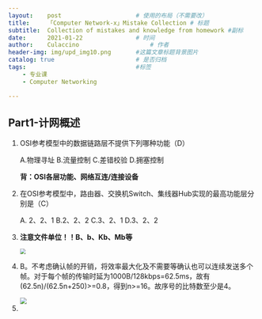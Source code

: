 ```yaml
---
layout:    post   				    # 使用的布局（不需要改）
title:     「Computer Network-x」Mistake Collection # 标题 
subtitle:  Collection of mistakes and knowledge from homework #副标
date:      2021-01-22 				# 时间
author:    Culaccino					# 作者
header-img: img/upd_img10.png       #这篇文章标题背景图片
catalog: true 						# 是否归档
tags:								#标签
    - 专业课
	- Computer Networking

---
```


## Part1-计网概述

1. OSI参考模型中的数据链路层不提供下列哪种功能（D）

   A.物理寻址  B.流量控制  C.差错校验  D.拥塞控制

   **背：OSI各层功能、网络互连/连接设备**

2. 在OSI参考模型中，路由器、交换机Switch、集线器Hub实现的最高功能层分别是（C）

   A. 2、2、1   B.2、2、2   C.3、2、1  D.3、2、2

3. **注意文件单位！！B、b、Kb、Mb等**

   <img src="https://tva1.sinaimg.cn/large/008eGmZEly1gmj4yfhqb1j31560o6qd0.jpg" style="zoom:67%;" >

4. B。不考虑确认帧的开销，将效率最大化及不需要等确认也可以连续发送多个帧。对于每个帧的传输时延为1000B/128kbps=62.5ms，故有(62.5n)/(62.5n+250)>=0.8，得到n>=16。故序号的比特数至少是4。

   <img src="https://tva1.sinaimg.cn/large/008eGmZEly1gmjvugbwjyj314w06cq7e.jpg" style="zoom:80%;" />

5. 

